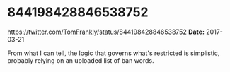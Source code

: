 # 844198428846538752
https://twitter.com/TomFrankly/status/844198428846538752
**Date:** 2017-03-21

From what I can tell, the logic that governs what's restricted is simplistic, probably relying on an uploaded list of ban words.
